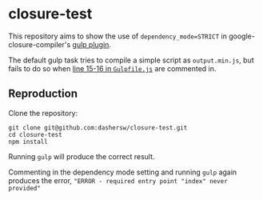 # closure-test

This repository aims to show the use of `dependency_mode=STRICT` in google-closure-compiler's [gulp plugin](https://www.npmjs.com/package/google-closure-compiler#using-the-gulp-plugin).

The default gulp task tries to compile a simple script as `output.min.js`, but fails to do so when [line 15-16 in `Gulpfile.js`](Gulpfile.js#L15-L16) are commented in.

## Reproduction

Clone the repository:
```
git clone git@github.com:dashersw/closure-test.git
cd closure-test
npm install
```

Running `gulp` will produce the correct result.

Commenting in the dependency mode setting and running `gulp` again produces the error, `"ERROR - required entry point "index" never provided"`
